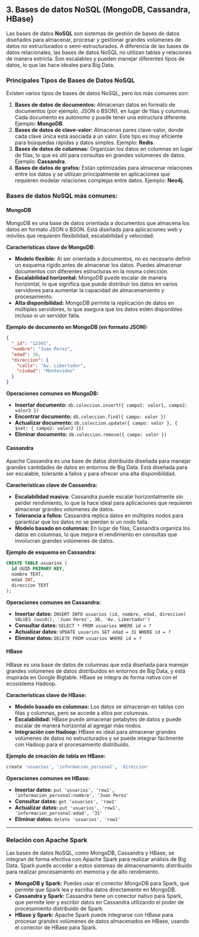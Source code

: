 ## 3. **Bases de datos NoSQL (MongoDB, Cassandra, HBase)**

Las bases de datos **NoSQL** son sistemas de gestión de bases de datos diseñados para almacenar, procesar y gestionar grandes volúmenes de datos no estructurados o semi-estructurados. A diferencia de las bases de datos relacionales, las bases de datos NoSQL no utilizan tablas y relaciones de manera estricta. Son escalables y pueden manejar diferentes tipos de datos, lo que las hace ideales para Big Data.

### **Principales Tipos de Bases de Datos NoSQL**
Existen varios tipos de bases de datos NoSQL, pero los más comunes son:

1. **Bases de datos de documentos:** Almacenan datos en formato de documentos (por ejemplo, JSON o BSON), en lugar de filas y columnas. Cada documento es autónomo y puede tener una estructura diferente. Ejemplo: **MongoDB**.
2. **Bases de datos de clave-valor:** Almacenan pares clave-valor, donde cada clave única está asociada a un valor. Este tipo es muy eficiente para búsquedas rápidas y datos simples. Ejemplo: **Redis**.
3. **Bases de datos de columnas:** Organizan los datos en columnas en lugar de filas, lo que es útil para consultas en grandes volúmenes de datos. Ejemplo: **Cassandra**.
4. **Bases de datos de grafos:** Están optimizadas para almacenar relaciones entre los datos y se utilizan principalmente en aplicaciones que requieren modelar relaciones complejas entre datos. Ejemplo: **Neo4j**.

### **Bases de datos NoSQL más comunes:**

#### **MongoDB**
MongoDB es una base de datos orientada a documentos que almacena los datos en formato JSON o BSON. Está diseñada para aplicaciones web y móviles que requieren flexibilidad, escalabilidad y velocidad. 

**Características clave de MongoDB:**
- **Modelo flexible:** Al ser orientada a documentos, no es necesario definir un esquema rígido antes de almacenar los datos. Puedes almacenar documentos con diferentes estructuras en la misma colección.
- **Escalabilidad horizontal:** MongoDB puede escalar de manera horizontal, lo que significa que puede distribuir los datos en varios servidores para aumentar la capacidad de almacenamiento y procesamiento.
- **Alta disponibilidad:** MongoDB permite la replicación de datos en múltiples servidores, lo que asegura que los datos estén disponibles incluso si un servidor falla.

**Ejemplo de documento en MongoDB (en formato JSON):**
```json
{
  "_id": "12345",
  "nombre": "Juan Perez",
  "edad": 30,
  "direccion": {
    "calle": "Av. Libertador",
    "ciudad": "Montevideo"
  }
}
```

**Operaciones comunes en MongoDB:**
- **Insertar documento:** `db.coleccion.insert({ campo1: valor1, campo2: valor2 })`
- **Encontrar documento:** `db.coleccion.find({ campo: valor })`
- **Actualizar documento:** `db.coleccion.update({ campo: valor }, { $set: { campo2: valor2 }})`
- **Eliminar documento:** `db.coleccion.remove({ campo: valor })`

#### **Cassandra**
Apache Cassandra es una base de datos distribuida diseñada para manejar grandes cantidades de datos en entornos de Big Data. Está diseñada para ser escalable, tolerante a fallos y para ofrecer una alta disponibilidad.

**Características clave de Cassandra:**
- **Escalabilidad masiva:** Cassandra puede escalar horizontalmente sin perder rendimiento, lo que la hace ideal para aplicaciones que requieren almacenar grandes volúmenes de datos.
- **Tolerancia a fallos:** Cassandra replica datos en múltiples nodos para garantizar que los datos no se pierdan si un nodo falla.
- **Modelo basado en columnas:** En lugar de filas, Cassandra organiza los datos en columnas, lo que mejora el rendimiento en consultas que involucran grandes volúmenes de datos.

**Ejemplo de esquema en Cassandra:**
```sql
CREATE TABLE usuarios (
  id UUID PRIMARY KEY,
  nombre TEXT,
  edad INT,
  direccion TEXT
);
```

**Operaciones comunes en Cassandra:**
- **Insertar datos:** `INSERT INTO usuarios (id, nombre, edad, direccion) VALUES (uuid(), 'Juan Perez', 30, 'Av. Libertador')`
- **Consultar datos:** `SELECT * FROM usuarios WHERE id = ?`
- **Actualizar datos:** `UPDATE usuarios SET edad = 31 WHERE id = ?`
- **Eliminar datos:** `DELETE FROM usuarios WHERE id = ?`

#### **HBase**
HBase es una base de datos de columnas que está diseñada para manejar grandes volúmenes de datos distribuidos en entornos de Big Data, y está inspirada en Google Bigtable. HBase se integra de forma nativa con el ecosistema Hadoop.

**Características clave de HBase:**
- **Modelo basado en columnas:** Los datos se almacenan en tablas con filas y columnas, pero se accede a ellos por columnas.
- **Escalabilidad:** HBase puede almacenar petabytes de datos y puede escalar de manera horizontal al agregar más nodos.
- **Integración con Hadoop:** HBase es ideal para almacenar grandes volúmenes de datos no estructurados y se puede integrar fácilmente con Hadoop para el procesamiento distribuido.

**Ejemplo de creación de tabla en HBase:**
```bash
create 'usuarios', 'informacion_personal', 'direccion'
```

**Operaciones comunes en HBase:**
- **Insertar datos:** `put 'usuarios', 'row1', 'informacion_personal:nombre', 'Juan Perez'`
- **Consultar datos:** `get 'usuarios', 'row1'`
- **Actualizar datos:** `put 'usuarios', 'row1', 'informacion_personal:edad', '31'`
- **Eliminar datos:** `delete 'usuarios', 'row1'`

---

### **Relación con Apache Spark**
Las bases de datos NoSQL, como MongoDB, Cassandra y HBase, se integran de forma efectiva con Apache Spark para realizar análisis de Big Data. Spark puede acceder a estos sistemas de almacenamiento distribuido para realizar procesamiento en memoria y de alto rendimiento. 

- **MongoDB y Spark:** Puedes usar el conector MongoDB para Spark, que permite que Spark lea y escriba datos directamente en MongoDB.
- **Cassandra y Spark:** Cassandra tiene un conector nativo para Spark, que permite leer y escribir datos en Cassandra utilizando el poder de procesamiento distribuido de Spark.
- **HBase y Spark:** Apache Spark puede integrarse con HBase para procesar grandes volúmenes de datos almacenados en HBase, usando el conector de HBase para Spark.
